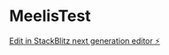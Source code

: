 # MeelisTest

[Edit in StackBlitz next generation editor ⚡️](https://stackblitz.com/~/github.com/kvartiil/MeelisTest)